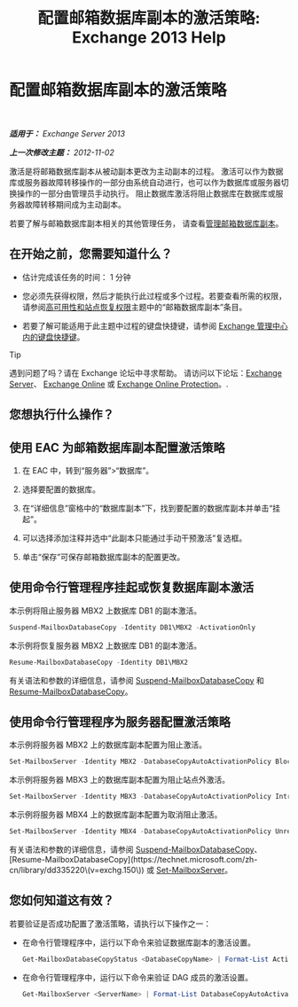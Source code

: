﻿---
title: '配置邮箱数据库副本的激活策略: Exchange 2013 Help'
TOCTitle: 配置邮箱数据库副本的激活策略
ms:assetid: 6b37ed6e-2e36-4688-b485-8fdbb8193ec8
ms:mtpsurl: https://technet.microsoft.com/zh-cn/library/Dd298046(v=EXCHG.150)
ms:contentKeyID: 50490769
ms.date: 01/11/2018
mtps_version: v=EXCHG.150
ms.translationtype: HT
---

# 配置邮箱数据库副本的激活策略

 

_**适用于：** Exchange Server 2013_

_**上一次修改主题：** 2012-11-02_

激活是将邮箱数据库副本从被动副本更改为主动副本的过程。 激活可以作为数据库或服务器故障转移操作的一部分由系统自动进行，也可以作为数据库或服务器切换操作的一部分由管理员手动执行。 阻止数据库激活将阻止数据库在数据库或服务器故障转移期间成为主动副本。

若要了解与邮箱数据库副本相关的其他管理任务， 请查看[管理邮箱数据库副本](managing-mailbox-database-copies-exchange-2013-help.md)。

## 在开始之前，您需要知道什么？

  - 估计完成该任务的时间： 1 分钟

  - 您必须先获得权限，然后才能执行此过程或多个过程。若要查看所需的权限，请参阅[高可用性和站点恢复权限](high-availability-and-site-resilience-permissions-exchange-2013-help.md)主题中的“邮箱数据库副本”条目。

  - 若要了解可能适用于此主题中过程的键盘快捷键，请参阅 [Exchange 管理中心内的键盘快捷键](keyboard-shortcuts-in-the-exchange-admin-center-exchange-online-protection-help.md)。

> [!TIP]  
> 遇到问题了吗？请在 Exchange 论坛中寻求帮助。 请访问以下论坛：<a href="https://go.microsoft.com/fwlink/p/?linkid=60612">Exchange Server</a>、 <a href="https://go.microsoft.com/fwlink/p/?linkid=267542">Exchange Online</a> 或 <a href="https://go.microsoft.com/fwlink/p/?linkid=285351">Exchange Online Protection</a>。.


## 您想执行什么操作？

## 使用 EAC 为邮箱数据库副本配置激活策略

1.  在 EAC 中，转到“服务器”\>“数据库”。

2.  选择要配置的数据库。

3.  在“详细信息”窗格中的“数据库副本”下，找到要配置的数据库副本并单击“挂起”。

4.  可以选择添加注释并选中“此副本只能通过手动干预激活”复选框。

5.  单击“保存”可保存邮箱数据库副本的配置更改。

## 使用命令行管理程序挂起或恢复数据库副本激活

本示例将阻止服务器 MBX2 上数据库 DB1 的副本激活。

```powershell
Suspend-MailboxDatabaseCopy -Identity DB1\MBX2 -ActivationOnly
```

本示例将恢复服务器 MBX2 上数据库 DB1 的副本激活。

```powershell
Resume-MailboxDatabaseCopy -Identity DB1\MBX2
```

有关语法和参数的详细信息，请参阅 [Suspend-MailboxDatabaseCopy](https://technet.microsoft.com/zh-cn/library/dd351074\(v=exchg.150\)) 和 [Resume-MailboxDatabaseCopy](https://technet.microsoft.com/zh-cn/library/dd335220\(v=exchg.150\))。

## 使用命令行管理程序为服务器配置激活策略

本示例将服务器 MBX2 上的数据库副本配置为阻止激活。

```powershell
Set-MailboxServer -Identity MBX2 -DatabaseCopyAutoActivationPolicy Blocked
```

本示例将服务器 MBX3 上的数据库副本配置为阻止站点外激活。

```powershell
Set-MailboxServer -Identity MBX3 -DatabaseCopyAutoActivationPolicy IntrasiteOnly
```

本示例将服务器 MBX4 上的数据库副本配置为取消阻止激活。

```powershell
Set-MailboxServer -Identity MBX4 -DatabaseCopyAutoActivationPolicy Unrestricted
```

有关语法和参数的详细信息，请参阅 [Suspend-MailboxDatabaseCopy](https://technet.microsoft.com/zh-cn/library/dd351074\(v=exchg.150\))、[Resume-MailboxDatabaseCopy](https://technet.microsoft.com/zh-cn/library/dd335220\(v=exchg.150\)) 或 [Set-MailboxServer](https://technet.microsoft.com/zh-cn/library/aa998651\(v=exchg.150\))。

## 您如何知道这有效？

若要验证是否成功配置了激活策略，请执行以下操作之一：

  - 在命令行管理程序中，运行以下命令来验证数据库副本的激活设置。
    
    ```powershell
    Get-MailboxDatabaseCopyStatus <DatabaseCopyName> | Format-List ActivationSuspended
    ```

  - 在命令行管理程序中，运行以下命令来验证 DAG 成员的激活设置。
    
    ```powershell
    Get-MailboxServer <ServerName> | Format-List DatabaseCopyAutoActivationPolicy
    ```

